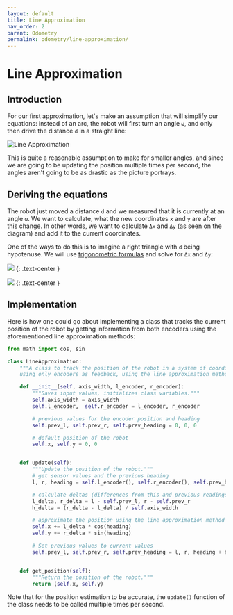 ```yaml
---
layout: default
title: Line Approximation
nav_order: 2
parent: Odometry
permalink: odometry/line-approximation/
---
```


# Line Approximation

## Introduction
For our first approximation, let's make an assumption that will simplify our equations: instead of an arc, the robot will first turn an angle `ω`, and only then drive the distance `d` in a straight line:

![Line Approximation]({{site.url}}/assets/images/odometry/line-approximation.png "Line Approximation")

This is quite a reasonable assumption to make for smaller angles, and since we are going to be updating the position multiple times per second, the angles aren't going to be as drastic as the picture portrays.


## Deriving the equations
The robot just moved a distance `d` and we measured that it is currently at an angle `ω`. We want to calculate, what the new coordinates `x` and `y` are after this change. In other words, we want to calculate `Δx` and `Δy` (as seen on the diagram) and add it to the current coordinates.

One of the ways to do this is to imagine a right triangle with `d` being hypotenuse. We will use [trigonometric formulas](https://www2.clarku.edu/faculty/djoyce/trig/formulas.html) and solve for `Δx` and `Δy`:

![](http://mathurl.com/y9552b8p.png)
{: .text-center }

![](http://mathurl.com/yblzcqqf.png)
{: .text-center }


## Implementation
Here is how one could go about implementing a class that tracks the current position of the robot by getting information from both encoders using the aforementioned line approximation methods:

```python
from math import cos, sin

class LineApproximation:
    """A class to track the position of the robot in a system of coordinates
    using only encoders as feedback, using the line approximation method."""

    def __init__(self, axis_width, l_encoder, r_encoder):
        """Saves input values, initializes class variables."""
        self.axis_width = axis_width
        self.l_encoder,  self.r_encoder = l_encoder, r_encoder

        # previous values for the encoder position and heading
        self.prev_l, self.prev_r, self.prev_heading = 0, 0, 0

        # default position of the robot
        self.x, self.y = 0, 0


    def update(self):
        """Update the position of the robot."""
        # get sensor values and the previous heading
        l, r, heading = self.l_encoder(), self.r_encoder(), self.prev_heading

        # calculate deltas (differences from this and previous readings)
        l_delta, r_delta = l - self.prev_l, r - self.prev_r
        h_delta = (r_delta - l_delta) / self.axis_width

        # approximate the position using the line approximation method
        self.x += l_delta * cos(heading)
        self.y += r_delta * sin(heading)

        # Set previous values to current values
        self.prev_l, self.prev_r, self.prev_heading = l, r, heading + h_delta


    def get_position(self):
        """Return the position of the robot."""
        return (self.x, self.y)
```

Note that for the position estimation to be accurate, the `update()` function of the class needs to be called multiple times per second.

